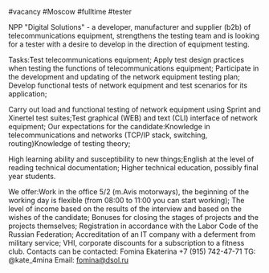 #vacancy #Moscow #fulltime #tester

NPP "Digital Solutions" - a developer, manufacturer and supplier (b2b) of telecommunications equipment, strengthens the testing team and is looking for a tester with a desire to develop in the direction of equipment testing.

Tasks:Test telecommunications equipment; Apply test design practices when testing the functions of telecommunications equipment;
Participate in the development and updating of the network equipment testing plan; Develop functional tests of network equipment and test scenarios for its application; 

Carry out load and functional testing of network equipment using Sprint and Xinertel test suites;Test graphical (WEB) and text (CLI) interface of network equipment; Our expectations for the candidate:Knowledge in telecommunications and networks (TCP/IP stack, switching, routing)Knowledge of testing theory;

High learning ability and susceptibility to new things;English at the level of reading technical documentation; Higher technical education, possibly final year students.

We offer:Work in the office 5/2 (m.Avis motorways), the beginning of the working day is flexible (from 08:00 to 11:00 you can start working);
The level of income based on the results of the interview and based on the wishes of the candidate;
Bonuses for closing the stages of projects and the projects themselves;
Registration in accordance with the Labor Code of the Russian Federation;
Accreditation of an IT company with a deferment from military service;
VHI, corporate discounts for a subscription to a fitness club.
Contacts can be contacted:
Fomina Ekaterina
+7 (915) 742-47-71
TG: @kate_4mina
Email: fomina@dsol.ru

